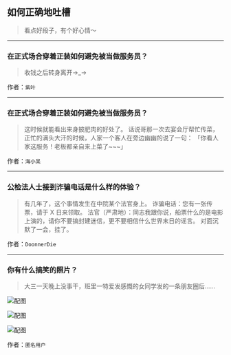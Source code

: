 ## 如何正确地吐槽

> 看点好段子，有个好心情～


 
---

### 在正式场合穿着正装如何避免被当做服务员？

> 收钱之后转身离开→_→


作者：`紫叶`

---

### 在正式场合穿着正装如何避免被当做服务员？

> 这时候就能看出来身披肥肉的好处了。
> 话说哥那一次去宴会厅帮忙传菜，正忙的满头大汗的时候，人家一个客人在旁边幽幽的说了一句：
> 「你看人家这服务！老板都亲自来上菜了~~~」


作者：`海小呆`

---

### 公检法人士接到诈骗电话是什么样的体验？

> 有几年了，这个事情发生在中院某个法官身上。
> 诈骗电话：您有一张传票，请于 X 日来领取。
> 法官（严肃地）：同志我跟你说，船票什么的是电影上演的，请你不要搞封建迷信，更不要相信什么世界末日的谣言。
> 对面沉默了一会，挂了。


作者：`DoonnerDie`

---

### 你有什么搞笑的照片？

> 大三一天晚上没事干，班里一特爱发感慨的女同学发的一条朋友圈后……



![配图](http://pic2.zhimg.com/70/3ac909f2575c398b994e2b8383ba6e91_b.jpg)



![配图](http://pic4.zhimg.com/70/270ad98f0fa82aa68a5e99ad9d3c884b_b.jpg)



![配图](http://pic1.zhimg.com/70/9bd37f6e6b2b9ddf56b9e34ded0fb740_b.jpg)


作者：`匿名用户`